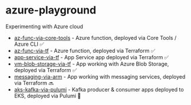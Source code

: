 # azure-playground

Experimenting with Azure cloud

* [az-func-via-core-tools](./az-func-via-core-tools) - Azure function, deployed via Core Tools / Azure CLI ✅
* [az-func-via-tf](./az-func-via-tf) - Azure function, deployed via Terraform ✅ 
* [app-service-via-tf](./app-service-via-tf) - App Service app deployed via Terraform ✅ 
* [vm-blob-storage-via-tf](./vm-blob-storage-via-tf) - App working with Azure Blob Storage, deployed via Terraform ✅
* [messaging-via-arm](./messaging-via-arm) - App working with messaging services, deployed via Terraform 🔜
* [aks-kafka-via-pulumi](./aks-kafka-via-pulumi) - Kafka producer & consumer apps deployed to EKS, deployed via Pulumi 🚧






